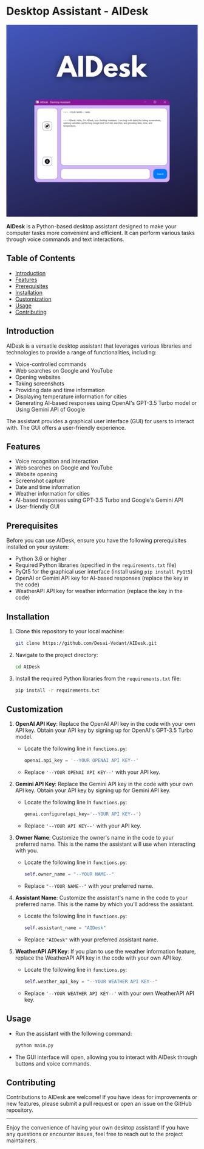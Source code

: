 # Desktop Assistant - AIDesk

![Desktop Assistant - AIDesk](AIDesk.png)

**AIDesk** is a Python-based desktop assistant designed to make your computer tasks more convenient and efficient. It can perform various tasks through voice commands and text interactions.

## Table of Contents

- [Introduction](#introduction)
- [Features](#features)
- [Prerequisites](#prerequisites)
- [Installation](#installation)
- [Customization](#customization)
- [Usage](#usage)
- [Contributing](#contributing)

## Introduction

AIDesk is a versatile desktop assistant that leverages various libraries and technologies to provide a range of functionalities, including:

- Voice-controlled commands
- Web searches on Google and YouTube
- Opening websites
- Taking screenshots
- Providing date and time information
- Displaying temperature information for cities
- Generating AI-based responses using OpenAI's GPT-3.5 Turbo model or Using Gemini API of Google

The assistant provides a graphical user interface (GUI) for users to interact with. The GUI offers a user-friendly experience.

## Features

- Voice recognition and interaction
- Web searches on Google and YouTube
- Website opening
- Screenshot capture
- Date and time information
- Weather information for cities
- AI-based responses using GPT-3.5 Turbo and Google's Gemini API
- User-friendly GUI

## Prerequisites

Before you can use AIDesk, ensure you have the following prerequisites installed on your system:

- Python 3.6 or higher
- Required Python libraries (specified in the `requirements.txt` file)
- PyQt5 for the graphical user interface (install using `pip install PyQt5`)
- OpenAI or Gemini API key for AI-based responses (replace the key in the code)
- WeatherAPI API key for weather information (replace the key in the code)

## Installation

1. Clone this repository to your local machine:

    ```bash
    git clone https://github.com/Desai-Vedant/AIDesk.git
    ```

2. Navigate to the project directory:

    ```bash
    cd AIDesk
    ```

3. Install the required Python libraries from the `requirements.txt` file:

    ```bash
    pip install -r requirements.txt
    ```

## Customization

1. **OpenAI API Key**: Replace the OpenAI API key in the code with your own API key. Obtain your API key by signing up for OpenAI's GPT-3.5 Turbo model.

    - Locate the following line in `functions.py`:

        ```python
        openai.api_key = '--YOUR OPENAI API KEY--'
        ```

    - Replace `'--YOUR OPENAI API KEY--'` with your API key.

2. **Gemini API Key**: Replace the Gemini API key in the code with your own API key. Obtain your API key by signing up for Gemini API key.

    - Locate the following line in `functions.py`:

        ```python
        genai.configure(api_key='--YOUR API KEY--')
        ```

    - Replace `'--YOUR API KEY--'` with your API key.
      

3. **Owner Name**: Customize the owner's name in the code to your preferred name. This is the name the assistant will use when interacting with you.

    - Locate the following line in `functions.py`:

        ```python
        self.owner_name = "--YOUR NAME--"
        ```

    - Replace `"--YOUR NAME--"` with your preferred name.

4. **Assistant Name**: Customize the assistant's name in the code to your preferred name. This is the name by which you'll address the assistant.

    - Locate the following line in `functions.py`:

        ```python
        self.assistant_name = "AIDesk"
        ```

    - Replace `"AIDesk"` with your preferred assistant name.

5. **WeatherAPI API Key**: If you plan to use the weather information feature, replace the WeatherAPI API key in the code with your own API key.

    - Locate the following line in `functions.py`:

        ```python
        self.weather_api_key = "--YOUR WEATHER API KEY--"
        ```

    - Replace `'--YOUR WEATHER API KEY--'` with your own WeatherAPI API key.

## Usage

- Run the assistant with the following command:

    ```bash
    python main.py
    ```

- The GUI interface will open, allowing you to interact with AIDesk through buttons and voice commands.

## Contributing

Contributions to AIDesk are welcome! If you have ideas for improvements or new features, please submit a pull request or open an issue on the GitHub repository.

---

Enjoy the convenience of having your own desktop assistant! If you have any questions or encounter issues, feel free to reach out to the project maintainers.
